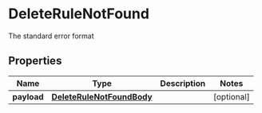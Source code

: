 

# DeleteRuleNotFound

The standard error format
## Properties

Name | Type | Description | Notes
------------ | ------------- | ------------- | -------------
**payload** | [**DeleteRuleNotFoundBody**](DeleteRuleNotFoundBody.md) |  |  [optional]



